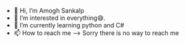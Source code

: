 - 👋 Hi, I’m Amogh Sankalp
- 👀 I’m interested in everything😅.
- 🌱 I’m currently learning python and C# 
- 📫 How to reach me --> Sorry there is no way to reach me
